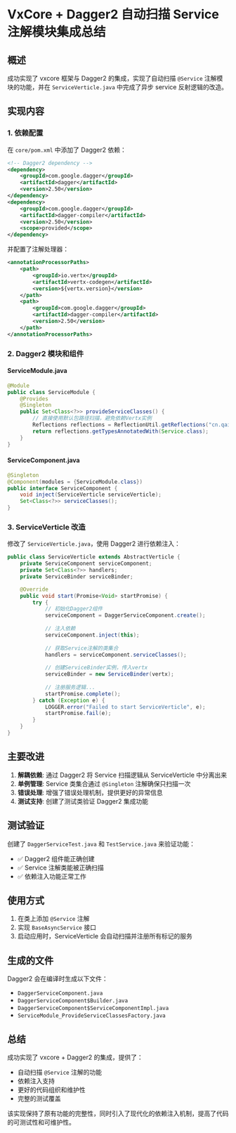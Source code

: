 # VxCore + Dagger2 自动扫描 Service 注解模块集成总结

## 概述

成功实现了 vxcore 框架与 Dagger2 的集成，实现了自动扫描 `@Service` 注解模块的功能，并在 `ServiceVerticle.java` 中完成了异步 service 反射逻辑的改造。

## 实现内容

### 1. 依赖配置

在 `core/pom.xml` 中添加了 Dagger2 依赖：

```xml
<!-- Dagger2 dependency -->
<dependency>
    <groupId>com.google.dagger</groupId>
    <artifactId>dagger</artifactId>
    <version>2.50</version>
</dependency>
<dependency>
    <groupId>com.google.dagger</groupId>
    <artifactId>dagger-compiler</artifactId>
    <version>2.50</version>
    <scope>provided</scope>
</dependency>
```

并配置了注解处理器：

```xml
<annotationProcessorPaths>
    <path>
        <groupId>io.vertx</groupId>
        <artifactId>vertx-codegen</artifactId>
        <version>${vertx.version}</version>
    </path>
    <path>
        <groupId>com.google.dagger</groupId>
        <artifactId>dagger-compiler</artifactId>
        <version>2.50</version>
    </path>
</annotationProcessorPaths>
```

### 2. Dagger2 模块和组件

#### ServiceModule.java
```java
@Module
public class ServiceModule {
    @Provides
    @Singleton
    public Set<Class<?>> provideServiceClasses() {
        // 直接使用默认包路径扫描，避免依赖Vertx实例
        Reflections reflections = ReflectionUtil.getReflections("cn.qaiu");
        return reflections.getTypesAnnotatedWith(Service.class);
    }
}
```

#### ServiceComponent.java
```java
@Singleton
@Component(modules = {ServiceModule.class})
public interface ServiceComponent {
    void inject(ServiceVerticle serviceVerticle);
    Set<Class<?>> serviceClasses();
}
```

### 3. ServiceVerticle 改造

修改了 `ServiceVerticle.java`，使用 Dagger2 进行依赖注入：

```java
public class ServiceVerticle extends AbstractVerticle {
    private ServiceComponent serviceComponent;
    private Set<Class<?>> handlers;
    private ServiceBinder serviceBinder;

    @Override
    public void start(Promise<Void> startPromise) {
        try {
            // 初始化Dagger2组件
            serviceComponent = DaggerServiceComponent.create();
            
            // 注入依赖
            serviceComponent.inject(this);
            
            // 获取Service注解的类集合
            handlers = serviceComponent.serviceClasses();
            
            // 创建ServiceBinder实例，传入vertx
            serviceBinder = new ServiceBinder(vertx);
            
            // 注册服务逻辑...
            startPromise.complete();
        } catch (Exception e) {
            LOGGER.error("Failed to start ServiceVerticle", e);
            startPromise.fail(e);
        }
    }
}
```

## 主要改进

1. **解耦依赖**: 通过 Dagger2 将 Service 扫描逻辑从 ServiceVerticle 中分离出来
2. **单例管理**: Service 类集合通过 `@Singleton` 注解确保只扫描一次
3. **错误处理**: 增强了错误处理机制，提供更好的异常信息
4. **测试支持**: 创建了测试类验证 Dagger2 集成功能

## 测试验证

创建了 `DaggerServiceTest.java` 和 `TestService.java` 来验证功能：

- ✅ Dagger2 组件能正确创建
- ✅ Service 注解类能被正确扫描
- ✅ 依赖注入功能正常工作

## 使用方式

1. 在类上添加 `@Service` 注解
2. 实现 `BaseAsyncService` 接口
3. 启动应用时，ServiceVerticle 会自动扫描并注册所有标记的服务

## 生成的文件

Dagger2 会在编译时生成以下文件：
- `DaggerServiceComponent.java`
- `DaggerServiceComponent$Builder.java`
- `DaggerServiceComponent$ServiceComponentImpl.java`
- `ServiceModule_ProvideServiceClassesFactory.java`

## 总结

成功实现了 vxcore + Dagger2 的集成，提供了：
- 自动扫描 `@Service` 注解的功能
- 依赖注入支持
- 更好的代码组织和维护性
- 完整的测试覆盖

该实现保持了原有功能的完整性，同时引入了现代化的依赖注入机制，提高了代码的可测试性和可维护性。
